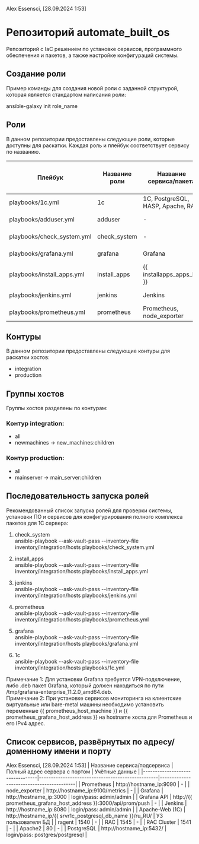 Alex Essensci, [28.09.2024 1:53]
# Репозиторий automate_built_os

Репозиторий с IaC решением по установке сервисов, программного обеспечения и пакетов, а также настройке конфигураций системы.

## Создание роли

Пример команды для создания новой роли с заданной структурой, которая является стандартом написания роли:

ansible-galaxy init role_name

## Роли

В данном репозитории предоставлены следующие роли, которые доступны для раскатки. Каждая роль и плейбук соответствует сервису по названию.

| Плейбук                     | Название роли      | Название сервиса/пакета                            | Тип системы для установки |
|-----------------------------|-------------------|---------------------------------------------------|---------------------------|
| playbooks/1c.yml             | 1c                | 1С, PostgreSQL, HASP, Apache, RAC                  | bare-metal                 |
| playbooks/adduser.yml        | adduser           | -                                                 | bare-metal                 |
| playbooks/check_system.yml   | check_system      | -                                                 | bare-metal                 |
| playbooks/grafana.yml        | grafana           | Grafana                                           | bare-metal                 |
| playbooks/install_apps.yml   | install_apps      | {{ installapps_apps_list }}                       | bare-metal                 |
| playbooks/jenkins.yml        | jenkins           | Jenkins                                           | bare-metal                 |
| playbooks/prometheus.yml     | prometheus        | Prometheus, node_exporter                         | bare-metal                 |

## Контуры

В данном репозитории предоставлены следующие контуры для раскатки хостов:

- integration
- production

## Группы хостов

Группы хостов разделены по контурам:

### Контур integration:
- all
- newmachines -> new_machines:children

### Контур production:
- all
- mainserver -> main_server:children

## Последовательность запуска ролей

Рекомендованный список запуска ролей для проверки системы, установки ПО и сервисов для конфигурирования полного комплекса пакетов для 1С сервера:

1. check_system  
      ansible-playbook --ask-vault-pass --inventory-file inventory/integration/hosts playbooks/check_system.yml
   

2. install_apps  
      ansible-playbook --ask-vault-pass --inventory-file inventory/integration/hosts playbooks/install_apps.yml
   

3. jenkins  
      ansible-playbook --ask-vault-pass --inventory-file inventory/integration/hosts playbooks/jenkins.yml
   

4. prometheus  
      ansible-playbook --ask-vault-pass --inventory-file inventory/integration/hosts playbooks/prometheus.yml
   

5. grafana  
      ansible-playbook --ask-vault-pass --inventory-file inventory/integration/hosts playbooks/grafana.yml
   

6. 1c  
      ansible-playbook --ask-vault-pass --inventory-file inventory/integration/hosts playbooks/1c.yml
   

Примечание 1: Для установки Grafana требуется VPN-подключение, либо .deb пакет Grafana, который должен находиться по пути /tmp/grafana-enterprise_11.2.0_amd64.deb.  
Примечание 2: При установке сервисов мониторинга на клиентские виртуальные или bare-metal машины необходимо установить переменные {{ prometheus_host_machine }} и {{ prometheus_grafana_host_address }} на hostname хоста для Prometheus и его IPv4 адрес.

## Список сервисов, развёрнутых по адресу/доменному имени и порту

Alex Essensci, [28.09.2024 1:53]
| Название сервиса/подсервиса     | Полный адрес сервера с портом                    | Учётные данные                          |
|---------------------------------|--------------------------------------------------|------------------------------------------|
| Prometheus                      | http://hostname_ip:9090                          | -                                        |
| node_exporter                   | http://hostname_ip:9100/metrics                  | -                                        |
| Grafana                         | http://hostname_ip:3000                          | login/pass: admin/admin                  |
| Grafana API                     | http://{{ prometheus_grafana_host_address }}:3000/api/prom/push | -                                        |
| Jenkins                         | http://hostname_ip:8080                          | login/pass: admin/admin                  |
| Apache-Web (1С)                 | http://hostname_ip/{{ srvr1c_postgresql_db_name }}/ru_RU/ | УЗ пользователя БД                      |
| ragent                          | 1540                                             | -                                        |
| RAC                             | 1545                                             | -                                        |
| RAC Cluster                     | 1541                                             | -                                        |
| Apache2                         | 80                                               | -                                        |
| PostgreSQL                      | http://hostname_ip:5432/                         | login/pass: postgres/postgresql          |